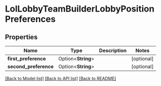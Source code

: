 # LolLobbyTeamBuilderLobbyPositionPreferences

## Properties

Name | Type | Description | Notes
------------ | ------------- | ------------- | -------------
**first_preference** | Option<**String**> |  | [optional]
**second_preference** | Option<**String**> |  | [optional]

[[Back to Model list]](../README.md#documentation-for-models) [[Back to API list]](../README.md#documentation-for-api-endpoints) [[Back to README]](../README.md)


